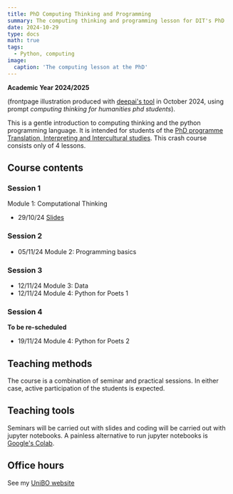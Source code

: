 ```yaml
---
title: PhD Computing Thinking and Programming
summary: The computing thinking and programming lesson for DIT's PhD 
date: 2024-10-29
type: docs
math: true
tags:
  - Python, computing
image:
  caption: 'The computing lesson at the PhD'
---
```


**Academic Year 2024/2025**

(frontpage illustration produced with 
[deepai's tool](https://deepai.org/machine-learning-model/text2img) in October 2024, using prompt _computing thinking for humanities  phd students_).

This is a gentle introduction to computing thinking and the python programming 
language. It is intended for students of the [PhD programme Translation, 
Interpreting and Intercultural studies](https://phd.unibo.it/traduzione-interpretazione-interculturalita/en). 
This crash course consists only of 4 lessons.

## Course contents

<!--Currently the contents are available directly from the 
[git project](https://github.com/TinfFoil/learning_dit_python). 
In particular:-->

### Session 1

Module 1: Computational Thinking

* 29/10/24 [Slides](/uploads/phdcomp24-25/01_dit_phdcompthink_handout.pdf)

### Session 2

* 05/11/24 Module 2: Programming basics
 
<!--[Module 2: Programming basics](https://github.com/TinfFoil/learning_dit_python/tree/main/01_the_basics)

* 05/11/24 [Slides](https://github.com/albarron/academic-kickstart/raw/master/files/dottorato23/dit_learning_python_01_notebook.pdf)
* 05/11/24 [Notebook](https://github.com/TinfFoil/learning_dit_python/blob/main/01_the_basics/code/DIT_python_notebook_1_static.ipynb)-->

### Session 3

* 12/11/24 Module 3: Data
* 12/11/24 Module 4: Python for Poets 1

<!--[Module 3: Data](https://github.com/TinfFoil/learning_dit_python/tree/main/02_python_data)
* 12/11/24 [Notebook](https://github.com/TinfFoil/learning_dit_python/blob/main/02_python_data/02_PythonData_static.ipynb) on functions and data structures-->

<!--[Module 4. Python for Poets 1](https://github.com/TinfFoil/learning_dit_python/tree/main/03_python_4_poets1)
* 12/11/24 [Slides](https://github.com/albarron/academic-kickstart/raw/master/files/dottorato23/dit_learning_python_02_notebook.pdf)
* 12/11/24 [Notebook](https://github.com/TinfFoil/learning_dit_python/blob/main/03_python_4_poets1/02_Python4Poets_1stpart_static.ipynb)
* 12/11/24 [Corpus](https://github.com/TinfFoil/learning_dit_python/blob/main/03_python_4_poets1/genesis.txt)-->


### Session 4

**To be re-scheduled**

* 19/11/24 Module 4: Python for Poets 2

<!--[Module 4. Python for Poets 2](https://github.com/TinfFoil/learning_dit_python/tree/main/04_python_4_poets2)

* 19/11/24
[Notebook](https://github.com/TinfFoil/learning_dit_python/blob/main/04_python_4_poets2/Python4Poets_2ndpart_static.ipynb) -->


## Teaching methods

The course is a combination of seminar and practical sessions. In either case, 
active participation of the students is expected. 

## Teaching tools

Seminars will be carried out with slides and coding will be carried out with 
jupyter notebooks. A painless alternative to run jupyter notebooks is 
[Google's Colab](https://colab.research.google.com/).

## Office hours

See my [UniBO website](https://www.unibo.it/sitoweb/a.barron)




